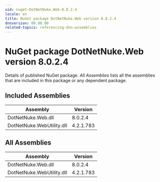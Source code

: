 ```yaml
---
uid: nuget-DotNetNuke.Web-8.0.2.4
locale: en
title: NuGet package DotNetNuke.Web version 8.0.2.4
dnnversion: 09.08.00
related-topics: referencing-dnn-assemblies
---
```


# NuGet package DotNetNuke.Web version 8.0.2.4
Details of published NuGet package.
*All Assemblies* lists all the assemblies that are included in this package or any dependent package.

## Included Assemblies

|Assembly|Version|
|---|---|
|DotNetNuke.Web.dll|8.0.2.4|
|DotNetNuke.WebUtility.dll|4.2.1.783|

## All Assemblies

|Assembly|Version|
|---|---|
|DotNetNuke.Web.dll|8.0.2.4|
|DotNetNuke.WebUtility.dll|4.2.1.783|


